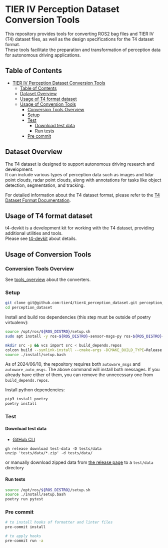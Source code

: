 # TIER IV Perception Dataset Conversion Tools

This repository provides tools for converting ROS2 bag files and TIER IV (T4) dataset files, as well as the design specifications for the T4 dataset format.  
These tools facilitate the preparation and transformation of perception data for autonomous driving applications.

## Table of Contents

- [TIER IV Perception Dataset Conversion Tools](#tier-iv-perception-dataset-conversion-tools)
  - [Table of Contents](#table-of-contents)
  - [Dataset Overview](#dataset-overview)
  - [Usage of T4 format dataset](#usage-of-t4-format-dataset)
  - [Usage of Conversion Tools](#usage-of-conversion-tools)
    - [Conversion Tools Overview](#conversion-tools-overview)
    - [Setup](#setup)
    - [Test](#test)
      - [Download test data](#download-test-data)
      - [Run tests](#run-tests)
    - [Pre commit](#pre-commit)

## Dataset Overview

The T4 dataset is designed to support autonomous driving research and development.  
It can include various types of perception data such as images and lidar point clouds, radar point clouds, along with annotations for tasks like object detection, segmentation, and tracking.

For detailed information about the T4 dataset format, please refer to the [T4 Dataset Format Documentation](docs/t4_format_3d_detailed.md).

## Usage of T4 format dataset

t4-devkit is a development kit for working with the T4 dataset, providing additional utilities and tools.  
Please see [t4-devkit](https://tier4.github.io/t4-devkit) about details.

## Usage of Conversion Tools

### Conversion Tools Overview

See [tools_overview](docs/tools_overview.md) about the converters.

### Setup

```bash
git clone git@github.com:tier4/tier4_perception_dataset.git perception_dataset
cd perception_dataset
```

Install and build ros dependencies (this step must be outside of poetry virtualenv):

```bash
source /opt/ros/${ROS_DISTRO}/setup.sh
sudo apt install -y ros-${ROS_DISTRO}-sensor-msgs-py ros-${ROS_DISTRO}-rosbag2-storage-mcap ros-${ROS_DISTRO}-radar-msgs ros-${ROS_DISTRO}-tf-transformations

mkdir src -p && vcs import src < build_depends.repos
colcon build --symlink-install --cmake-args -DCMAKE_BUILD_TYPE=Release --packages-up-to autoware_auto_perception_msgs autoware_perception_msgs tier4_perception_msgs oxts_msgs vehicle_msgs
source ./install/setup.bash
```

As of 2024/06/10, the repository requires both `autoware_msgs` and `autoware_auto_msgs`. The above command will install both messages.
If you already have either of them, you can remove the unnecessary one from `build_depends.repos`.

Install python dependencies:

```bash
pip3 install poetry
poetry install
```

### Test

#### Download test data

- [GitHub CLI](https://github.com/cli/cli#installation)

```shell
gh release download test-data -D tests/data
unzip 'tests/data/*.zip' -d tests/data/
```

or manually download zipped data from [the release page](https://github.com/tier4/tier4_perception_dataset/releases/tag/test-data) to a `test/data` directory

#### Run tests

```bash
source /opt/ros/${ROS_DISTRO}/setup.sh
source ./install/setup.bash
poetry run pytest
```

### Pre commit

```bash
# to install hooks of formatter and linter files
pre-commit install

# to apply hooks
pre-commit run -a
```
